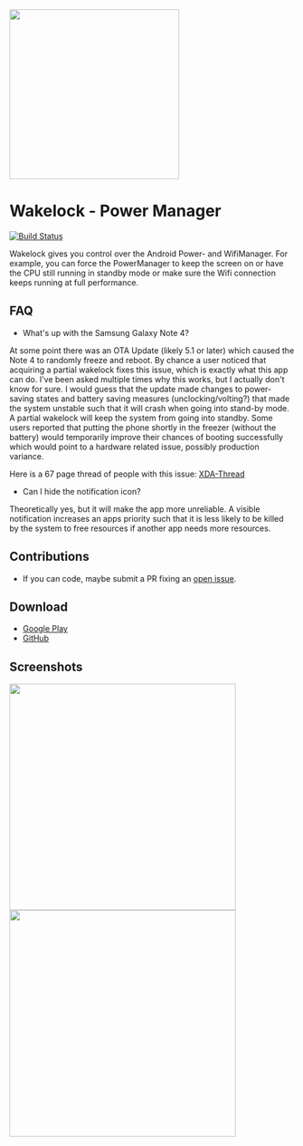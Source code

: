 <img src="https://user-images.githubusercontent.com/1439229/44613748-affbdb00-a818-11e8-8a01-213e77638d14.png" width="300">

# Wakelock - Power Manager
[![Build Status](https://travis-ci.org/d4rken/wakelock-revamp.svg?branch=dev)](https://travis-ci.org/d4rken/wakelock-revamp)

Wakelock gives you control over the Android Power- and WifiManager.
For example, you can force the PowerManager to keep the screen on or have the CPU still running in standby mode or make sure the Wifi connection keeps running at full performance.

## FAQ

* What's up with the Samsung Galaxy Note 4?

At some point there was an OTA Update (likely 5.1 or later) which caused the Note 4 to randomly freeze and reboot. By chance a user noticed that acquiring a partial wakelock fixes this issue, which is exactly what this app can do. I've been asked multiple times why this works, but I actually don't know for sure. I would guess that the update made changes to power-saving states and battery saving measures (unclocking/volting?) that made the system unstable such that it will crash when going into stand-by mode. A partial wakelock will keep the system from going into standby. Some users reported that putting the phone shortly in the freezer (without the battery) would temporarily improve their chances of booting successfully which would point to a hardware related issue, possibly production variance.


Here is a 67 page thread of people with this issue: [XDA-Thread](https://forum.xda-developers.com/note-4/help/note-4-freezing-restarting-t3348821)

* Can I hide the notification icon?

Theoretically yes, but it will make the app more unreliable. A visible notification increases an apps priority such that it is less likely to be killed by the system to free resources if another app needs more resources.

## Contributions
* If you can code, maybe submit a PR fixing an [open issue](https://github.com/d4rken/wakelock-revamp/issues).

## Download
* [Google Play](https://play.google.com/store/apps/details?id=eu.thedarken.wldonate)
* [GitHub](https://github.com/d4rken/wakelock-revamp/releases/latest)

## Screenshots
<img src="https://user-images.githubusercontent.com/1439229/44613749-b0947180-a818-11e8-8dd4-cf4c28414aaa.png" width="400"><img src="https://user-images.githubusercontent.com/1439229/44613750-b0947180-a818-11e8-8e71-9d5345154b74.png" width="400">

